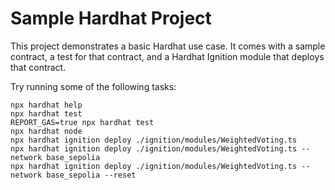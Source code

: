 # Sample Hardhat Project

This project demonstrates a basic Hardhat use case. It comes with a sample contract, a test for that contract, and a Hardhat Ignition module that deploys that contract.

Try running some of the following tasks:

```shell
npx hardhat help
npx hardhat test
REPORT_GAS=true npx hardhat test
npx hardhat node
npx hardhat ignition deploy ./ignition/modules/WeightedVoting.ts
npx hardhat ignition deploy ./ignition/modules/WeightedVoting.ts --network base_sepolia
npx hardhat ignition deploy ./ignition/modules/WeightedVoting.ts --network base_sepolia --reset

```
